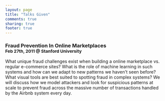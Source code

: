 ```yaml
---
layout: page
title: "Talks Given"
comments: true
sharing: true
footer: true
---
```


<h3>Fraud Prevention In Online Marketplaces<br/><small>Feb 27th, 2011 @ Stanford University</small></h3>
  
What unique fraud challenges exist when building a online marketplace vs. regular e-commerce sites?  What is the role of machine learning in such systems and how can we adapt to new patterns we haven't seen before?  What visual tools are best suited to spotting fraud in complex systems?  We will discuss how we model attackers and look for suspicious patterns at scale to prevent fraud across the massive number of transactions handled by the Airbnb system every day.